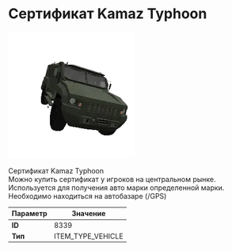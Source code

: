 # Сертификат Kamaz Typhoon

![Item Image](../img/8339.webp?raw=true)

Сертификат Kamaz Typhoon<br>Можно купить сертификат у игроков на центральном рынке.<br>Используется для получения авто марки определенной марки.<br>Необходимо находиться на автобазаре (/GPS)


| Параметр | Значение |
|----------|----------|
| **ID** | 8339 |
| **Тип** | ITEM_TYPE_VEHICLE |

